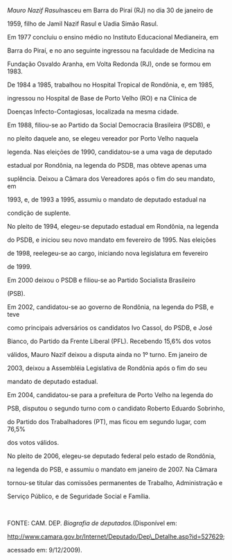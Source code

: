 

 



*Mauro Nazif Rasul*nasceu em Barra do Piraí (RJ) no dia 30 de janeiro de

1959, filho de Jamil Nazif Rasul e Uadia Simão Rasul.



Em 1977 concluiu o ensino médio no Instituto Educacional Medianeira, em

Barra do Piraí, e no ano seguinte ingressou na faculdade de Medicina na

Fundação Osvaldo Aranha, em Volta Redonda (RJ), onde se formou em 1983.



De 1984 a 1985, trabalhou no Hospital Tropical de Rondônia, e, em 1985,

ingressou no Hospital de Base de Porto Velho (RO) e na Clínica de

Doenças Infecto-Contagiosas, localizada na mesma cidade.



Em 1988, filiou-se ao Partido da Social Democracia Brasileira (PSDB), e

no pleito daquele ano, se elegeu vereador por Porto Velho naquela

legenda. Nas eleições de 1990, candidatou-se a uma vaga de deputado

estadual por Rondônia, na legenda do PSDB, mas obteve apenas uma

suplência. Deixou a Câmara dos Vereadores após o fim do seu mandato, em

1993, e, de 1993 a 1995, assumiu o mandato de deputado estadual na

condição de suplente.



No pleito de 1994, elegeu-se deputado estadual em Rondônia, na legenda

do PSDB, e iniciou seu novo mandato em fevereiro de 1995. Nas eleições

de 1998, reelegeu-se ao cargo, iniciando nova legislatura em fevereiro

de 1999.



Em 2000 deixou o PSDB e filiou-se ao Partido Socialista Brasileiro

(PSB).



Em 2002, candidatou-se ao governo de Rondônia, na legenda do PSB, e teve

como principais adversários os candidatos Ivo Cassol, do PSDB, e José

Bianco, do Partido da Frente Liberal (PFL). Recebendo 15,6% dos votos

válidos, Mauro Nazif deixou a disputa ainda no 1º turno. Em janeiro de

2003, deixou a Assembléia Legislativa de Rondônia após o fim do seu

mandato de deputado estadual.



Em 2004, candidatou-se para a prefeitura de Porto Velho na legenda do

PSB, disputou o segundo turno com o candidato Roberto Eduardo Sobrinho,

do Partido dos Trabalhadores (PT), mas ficou em segundo lugar, com 76,5%

dos votos válidos.



No pleito de 2006, elegeu-se deputado federal pelo estado de Rondônia,

na legenda do PSB, e assumiu o mandato em janeiro de 2007. Na Câmara

tornou-se titular das comissões permanentes de Trabalho, Administração e

Serviço Público, e de Seguridade Social e Família.



 



FONTE: CAM. DEP. *Biografia de deputados.*(Disponível em:

http://www.camara.gov.br/Internet/Deputado/Dep\_Detalhe.asp?id=527629;

acessado em: 9/12/2009).



 



 



 

